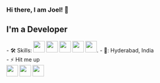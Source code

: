 <h3>Hi there, I am Joel! 👋</h3>

<h2>I'm a Developer</h2>
- 🛠️ Skills: <img src="https://user-images.githubusercontent.com/45589731/197844496-1a8a2666-ca27-4166-a616-cdab460835f4.png" width="30">    <img src="https://upload.wikimedia.org/wikipedia/commons/thumb/7/7d/Microsoft_.NET_logo.svg/1200px-Microsoft_.NET_logo.svg.png" width="30">    <img src="https://upload.wikimedia.org/wikipedia/commons/thumb/a/a7/React-icon.svg/2300px-React-icon.svg.png" width="30">    <img src="https://www.gstatic.com/devrel-devsite/prod/v329b39deca73fc0f4b4862903640085cfb4d3102e48d211dd97ad63f3860a376/firebase/images/touchicon-180.png" width="30">  <img src="https://upload.wikimedia.org/wikipedia/commons/thumb/f/fa/Microsoft_Azure.svg/1200px-Microsoft_Azure.svg.png" width="30">.
- 📍: Hyderabad, India </br>
- ⚡ Hit me up </br>
<a href="https://www.linkedin.com/in/joel-mathew-philip-410b93179/"><img src="https://user-images.githubusercontent.com/45589731/197844270-e05afdcd-9b18-4837-aee1-4e859c8a0d85.png" width="30"></a>    <a href="https://www.instagram.com/joel_mathew_philip/"><img src="https://user-images.githubusercontent.com/45589731/197844160-f0ec80fc-c94c-469c-bd75-3c3e974760fe.png" width="30"></a>   <a href="https://leetcode.com/joelmathew2809/"><img src="https://upload.wikimedia.org/wikipedia/commons/1/19/LeetCode_logo_black.png" width="30"></a>

<!---
joelmathewphilip/joelmathewphilip is a ✨ special ✨ repository because its `README.md` (this file) appears on your GitHub profile.
You can click the Preview link to take a look at your changes.
--->
